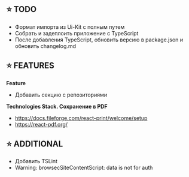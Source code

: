 ## ⭐️ TODO

- Формат импорта из Ui-Kit с полным путем
- Собрать и задеплоить приложение с TypeScript
- После добавления TypeScript, обновить версию в package.json и обновить changelog.md

## ⭐️ FEATURES

**Feature**
- Добавить секцию с репозиториями

**Technologies Stack. Сохранение в PDF**
- https://docs.fileforge.com/react-print/welcome/setup
- https://react-pdf.org/

## ⭐️ ADDITIONAL

- Добавить TSLint
- Warning: browsecSiteContentScript: data is not for auth
